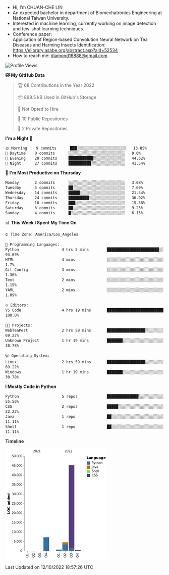 - Hi, I’m CHUAN-CHE LIN
- An expected bachelor in department of Biomechatronics Engineering at National Taiwan University.
- Interested in machine learning, currently working on image detection and few-shot learning techniques.
- Conference paper:  
  Application of Region-based Convolution Neural Network on Tea Diseases and Harming Insects Identification: https://elibrary.asabe.org/abstract.asp?aid=52534
- How to reach me: diamond16888@gmail.com
<!--START_SECTION:waka-->
![Profile Views](http://img.shields.io/badge/Profile%20Views-1-blue)

**🐱 My GitHub Data** 

> 🏆 68 Contributions in the Year 2022
 > 
> 📦 869.5 kB Used in GitHub's Storage 
 > 
> 🚫 Not Opted to Hire
 > 
> 📜 10 Public Repositories 
 > 
> 🔑 2 Private Repositories  
 > 
**I'm a Night 🦉** 

```text
🌞 Morning    9 commits      ███░░░░░░░░░░░░░░░░░░░░░░   13.85% 
🌆 Daytime    0 commits      ░░░░░░░░░░░░░░░░░░░░░░░░░   0.0% 
🌃 Evening    29 commits     ███████████░░░░░░░░░░░░░░   44.62% 
🌙 Night      27 commits     ██████████░░░░░░░░░░░░░░░   41.54%

```
📅 **I'm Most Productive on Thursday** 

```text
Monday       2 commits      ░░░░░░░░░░░░░░░░░░░░░░░░░   3.08% 
Tuesday      5 commits      ██░░░░░░░░░░░░░░░░░░░░░░░   7.69% 
Wednesday    14 commits     █████░░░░░░░░░░░░░░░░░░░░   21.54% 
Thursday     24 commits     █████████░░░░░░░░░░░░░░░░   36.92% 
Friday       10 commits     ███░░░░░░░░░░░░░░░░░░░░░░   15.38% 
Saturday     6 commits      ██░░░░░░░░░░░░░░░░░░░░░░░   9.23% 
Sunday       4 commits      █░░░░░░░░░░░░░░░░░░░░░░░░   6.15%

```


📊 **This Week I Spent My Time On** 

```text
⌚︎ Time Zone: America/Los_Angeles

💬 Programming Languages: 
Python                   4 hrs 5 mins        ███████████████████████░░   94.69% 
HTML                     4 mins              ░░░░░░░░░░░░░░░░░░░░░░░░░   1.7% 
Git Config               3 mins              ░░░░░░░░░░░░░░░░░░░░░░░░░   1.36% 
Text                     2 mins              ░░░░░░░░░░░░░░░░░░░░░░░░░   1.15% 
YAML                     2 mins              ░░░░░░░░░░░░░░░░░░░░░░░░░   1.09%

🔥 Editors: 
VS Code                  4 hrs 19 mins       █████████████████████████   100.0%

🐱‍💻 Projects: 
WebTeaPest               2 hrs 59 mins       █████████████████░░░░░░░░   69.22% 
Unknown Project          1 hr 19 mins        ███████░░░░░░░░░░░░░░░░░░   30.78%

💻 Operating System: 
Linux                    2 hrs 59 mins       █████████████████░░░░░░░░   69.22% 
Windows                  1 hr 19 mins        ███████░░░░░░░░░░░░░░░░░░   30.78%

```

**I Mostly Code in Python** 

```text
Python                   5 repos             ██████████████░░░░░░░░░░░   55.56% 
CSS                      2 repos             █████░░░░░░░░░░░░░░░░░░░░   22.22% 
Java                     1 repo              ██░░░░░░░░░░░░░░░░░░░░░░░   11.11% 
Shell                    1 repo              ██░░░░░░░░░░░░░░░░░░░░░░░   11.11%

```


**Timeline**

![Chart not found](https://raw.githubusercontent.com/ChuanCheLin/ChuanCheLin/main/charts/bar_graph.png) 


 Last Updated on 12/10/2022 18:57:26 UTC
<!--END_SECTION:waka-->

<!--
**ChuanCheLin/ChuanCheLin** is a ✨ _special_ ✨ repository because its `README.md` (this file) appears on your GitHub profile.

Here are some ideas to get you started:

- 🔭 I’m currently working on ...
- 🌱 I’m currently learning ...
- 👯 I’m looking to collaborate on ...
- 🤔 I’m looking for help with ...
- 💬 Ask me about ...
- 📫 How to reach me: ...
- 😄 Pronouns: ...
- ⚡ Fun fact: ...
-->
